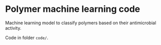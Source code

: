 # Polymer machine learning code 

Machine learning model to classify polymers based on their antimicrobial activity.

Code in folder `code/`.
